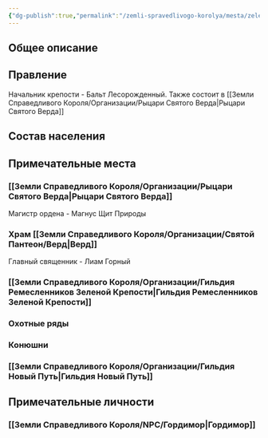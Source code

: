 ```yaml
---
{"dg-publish":true,"permalink":"/zemli-spravedlivogo-korolya/mesta/zelenaya-krepost/"}
---
```


## Общее описание



## Правление

Начальник крепости - Бальт Лесорожденный. Также состоит в [[Земли Справедливого Короля/Организации/Рыцари Святого Верда\|Рыцари Святого Верда]]

## Состав населения

## Примечательные места

### [[Земли Справедливого Короля/Организации/Рыцари Святого Верда\|Рыцари Святого Верда]]

Магистр ордена - Магнус Щит Природы

### Храм [[Земли Справедливого Короля/Организации/Святой Пантеон/Верд\|Верд]]

Главный священник - Лиам Горный

### [[Земли Справедливого Короля/Организации/Гильдия Ремесленников Зеленой Крепости\|Гильдия Ремесленников Зеленой Крепости]]

### Охотные ряды

### Конюшни

### [[Земли Справедливого Короля/Организации/Гильдия Новый Путь\|Гильдия Новый Путь]]


## Примечательные личности

### [[Земли Справедливого Короля/NPC/Гордимор\|Гордимор]]



